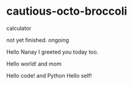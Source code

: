 # cautious-octo-broccoli
calculator 


not yet finished.
ongoing


Hello Nanay I greeted you today too.

Hello world! and mom

Hello code! and Python
Hello self!


<!-- This will be a calculator not yet finish and its ongoing. 


Ongoing calculator program

octo octo
